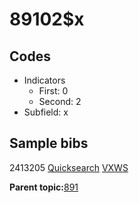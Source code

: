 # 89102$x

## Codes

-   Indicators
    -   First: 0
    -   Second: 2
-   Subfield: x

## Sample bibs

2413205 [Quicksearch](https://search.library.yale.edu/catalog/2413205) [VXWS](http://prodorbis.library.yale.edu:7014/vxws/GetHoldingsService?bibId=2413205)

**Parent topic:**[891](../../tags/891/891.md)


